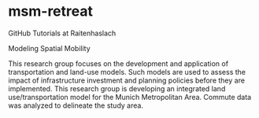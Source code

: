 # msm-retreat
GitHub Tutorials at Raitenhaslach

Modeling Spatial Mobility

This research group focuses on the development and application of transportation and land-use models. 
Such models are used to assess the impact of infrastructure investment and planning policies before they are implemented.
This research group is developing an integrated land use/transportation model for the Munich Metropolitan Area. 
Commute data was analyzed to delineate the study area. 
